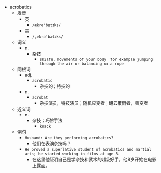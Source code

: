 - acrobatics
  - 发音
    - 英
      - `/ækrə'bætɪks/`
    - 美
      - `/,ækrə'bætɪks/`
  - 词义
    - n.
      - 杂技
        - `skilful movements of your body, for example jumping through the air or balancing on a rope`
  - 同根词
    - adj.
      - `acrobatic`
        - 杂技的；特技的
    - n.
      - `acrobat`
        - 杂技演员，特技演员；随机应变者；翻云覆雨者，善变者
  - 近义词
    - n.
      - 杂技；巧妙手法
        - `knack`
  - 例句
    - `Husband: Are they performing acrobatics?`
      - 他们在表演杂技吗？
    - `He proved a superlative student of acrobatics and martial arts; he started working in films at age 8.`
      - 在这里他证明自己是学杂技和武术的超级好手，他8岁开始在电影上露面。

